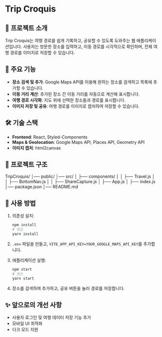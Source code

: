 # Trip Croquis

## 📌 프로젝트 소개

Trip Croquis는 여행 경로를 쉽게 기록하고, 공유할 수 있도록 도와주는 웹 애플리케이션입니다. 사용자는 방문한 장소를 입력하고, 이동 경로를 시각적으로 확인하며, 전체 여행 경로를 이미지로 저장할 수 있습니다.

## 🚀 주요 기능

- **장소 검색 및 추가**: Google Maps API를 이용해 원하는 장소를 검색하고 목록에 추가할 수 있습니다.
- **이동 거리 계산**: 추가된 장소 간 이동 거리를 자동으로 계산해 표시합니다.
- **여행 경로 시각화**: 지도 위에 선택한 장소들과 경로를 표시합니다.
- **이미지 저장 및 공유**: 여행 경로를 이미지로 캡처하여 저장할 수 있습니다.

## 🛠 기술 스택

- **Frontend**: React, Styled-Components
- **Maps & Geolocation**: Google Maps API, Places API, Geometry API
- **이미지 캡처**: html2canvas

## 📂 프로젝트 구조

TripCroquis/ │── public/ │── src/ │ ├── components/ │ │ ├── Travel.js │ │ ├── BottomNav.js │ │ ├── ShareCapture.js │ ├── App.js │ ├── index.js │── package.json │── README.md


## 📖 사용 방법

1. 의존성 설치:
    ```bash
    npm install
    # 또는
    yarn install
    ```

2. `.env` 파일을 만들고, `VITE_APP_API_KEY=YOUR_GOOGLE_MAPS_API_KEY`를 추가합니다.

3. 애플리케이션 실행:
    ```bash
    npm start
    # 또는
    yarn start
    ```

4. 장소를 검색하여 추가하고, 공유 버튼을 눌러 경로를 저장합니다.

## ✨ 앞으로의 개선 사항

- 사용자 로그인 및 여행 데이터 저장 기능 추가
- 모바일 UI 최적화
- 다크 모드 지원
